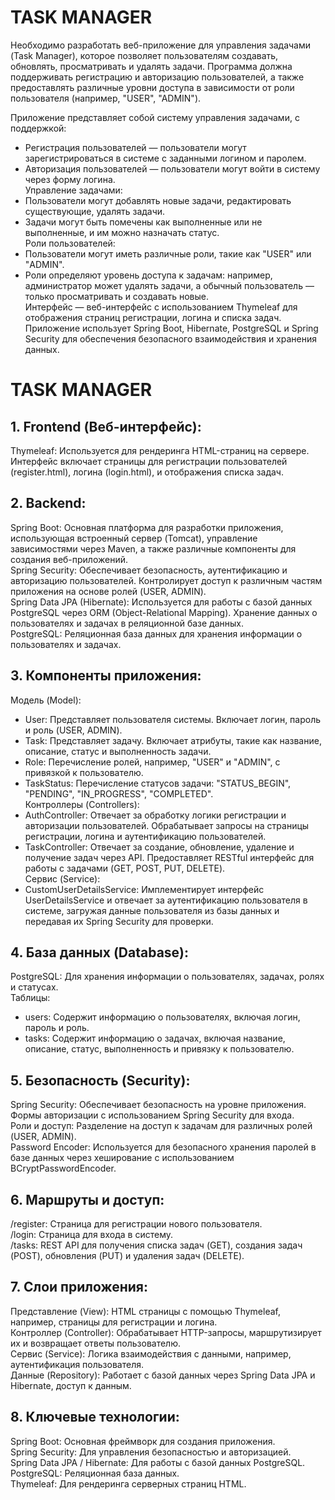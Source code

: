 # TASK MANAGER #

Необходимо разработать веб-приложение для управления задачами (Task Manager), которое позволяет пользователям создавать, обновлять, просматривать и удалять задачи. Программа должна поддерживать регистрацию и авторизацию пользователей, а также предоставлять различные уровни доступа в зависимости от роли пользователя (например, "USER", "ADMIN").

Приложение представляет собой систему управления задачами, с поддержкой:  

- Регистрация пользователей — пользователи могут зарегистрироваться в системе с заданными логином и паролем.  
- Авторизация пользователей — пользователи могут войти в систему через форму логина.  
Управление задачами:  
- Пользователи могут добавлять новые задачи, редактировать существующие, удалять задачи.  
- Задачи могут быть помечены как выполненные или не выполненные, и им можно назначать статус.  
Роли пользователей:  
- Пользователи могут иметь различные роли, такие как "USER" или "ADMIN".  
- Роли определяют уровень доступа к задачам: например, администратор может удалять задачи, а обычный пользователь — только просматривать и создавать новые.  
Интерфейс — веб-интерфейс с использованием Thymeleaf для отображения страниц регистрации, логина и списка задач.  
Приложение использует Spring Boot, Hibernate, PostgreSQL и Spring Security для обеспечения безопасного взаимодействия и хранения данных. 

# TASK MANAGER #

## 1. Frontend (Веб-интерфейс): ##
Thymeleaf: Используется для рендеринга HTML-страниц на сервере. Интерфейс включает страницы для регистрации пользователей (register.html), логина (login.html), 
и отображения списка задач.
## 2. Backend: ##
Spring Boot: Основная платформа для разработки приложения, использующая встроенный сервер (Tomcat), управление зависимостями через Maven, а также различные компоненты для создания веб-приложений.  
Spring Security: Обеспечивает безопасность, аутентификацию и авторизацию пользователей. Контролирует доступ к различным частям приложения на основе ролей (USER, ADMIN).  
Spring Data JPA (Hibernate): Используется для работы с базой данных PostgreSQL через ORM (Object-Relational Mapping). Хранение данных о пользователях и задачах в реляционной базе данных.  
PostgreSQL: Реляционная база данных для хранения информации о пользователях и задачах.  
## 3. Компоненты приложения:  ##
Модель (Model):
- User: Представляет пользователя системы. Включает логин, пароль и роль (USER, ADMIN).  
- Task: Представляет задачу. Включает атрибуты, такие как название, описание, статус и выполненность задачи.  
- Role: Перечисление ролей, например, "USER" и "ADMIN", с привязкой к пользователю.  
- TaskStatus: Перечисление статусов задачи: "STATUS_BEGIN", "PENDING", "IN_PROGRESS", "COMPLETED".  
Контроллеры (Controllers):
- AuthController: Отвечает за обработку логики регистрации и авторизации пользователей. Обрабатывает запросы на страницы регистрации, логина и аутентификацию пользователей.  
- TaskController: Отвечает за создание, обновление, удаление и получение задач через API. Предоставляет RESTful интерфейс для работы с задачами (GET, POST, PUT, DELETE).  
Сервис (Service):
- CustomUserDetailsService: Имплементирует интерфейс UserDetailsService и отвечает за аутентификацию пользователя в системе, загружая данные пользователя из базы данных и передавая их Spring Security для проверки.  
## 4. База данных (Database): ##
PostgreSQL: Для хранения информации о пользователях, задачах, ролях и статусах.  
Таблицы:  
- users: Содержит информацию о пользователях, включая логин, пароль и роль.  
- tasks: Содержит информацию о задачах, включая название, описание, статус, выполненность и привязку к пользователю.  
## 5. Безопасность (Security): ##
Spring Security: Обеспечивает безопасность на уровне приложения.  
Формы авторизации с использованием Spring Security для входа.  
Роли и доступ: Разделение на доступ к задачам для различных ролей (USER, ADMIN).  
Password Encoder: Используется для безопасного хранения паролей в базе данных через хеширование с использованием BCryptPasswordEncoder.  
## 6. Маршруты и доступ: ##
/register: Страница для регистрации нового пользователя.  
/login: Страница для входа в систему.  
/tasks: REST API для получения списка задач (GET), создания задач (POST), обновления (PUT) и удаления задач (DELETE).  
## 7. Слои приложения: ##
Представление (View): HTML страницы с помощью Thymeleaf, например, страницы для регистрации и логина.  
Контроллер (Controller): Обрабатывает HTTP-запросы, маршрутизирует их и возвращает ответы пользователю.  
Сервис (Service): Логика взаимодействия с данными, например, аутентификация пользователя.  
Данные (Repository): Работает с базой данных через Spring Data JPA и Hibernate, доступ к данным.  
## 8. Ключевые технологии: ##
Spring Boot: Основная фреймворк для создания приложения.  
Spring Security: Для управления безопасностью и авторизацией.  
Spring Data JPA / Hibernate: Для работы с базой данных PostgreSQL.  
PostgreSQL: Реляционная база данных.  
Thymeleaf: Для рендеринга серверных страниц HTML.  